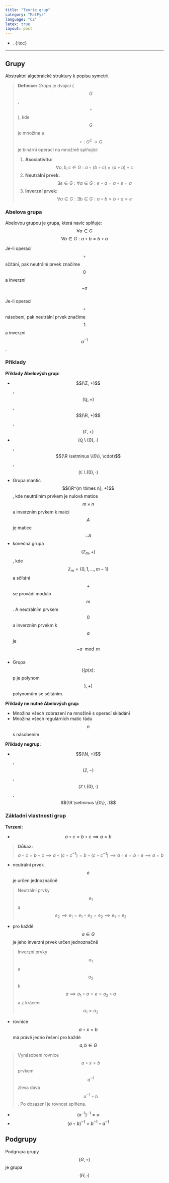 ```yaml
---
title: "Teorie grup"
category: "MatFyz"
language: "CZ"
latex: true
layout: post
---
```


- .
{:toc}
---

## Grupy
Abstraktní algebraické struktury k popisu symetrií.

> **Definice:**
> *Grupa* je dvojicí ($$G$$, $$\circ$$), kde $$G$$ je množina a $$\circ : G^2 \to G$$ je 
> binární operací na množině splňující:
>
> 1. **Asociativitu:**&emsp;$$\forall a,b,c\in G: a\circ (b\circ c)=(a\circ b)\circ c$$
> 2. **Neutrální prvek:**&emsp;$$\exists e\in G:\forall a\in G: e\circ a = a\circ e=a$$
> 3. **Inverzní prvek:**&emsp;$$\forall a\in G:\exists b\in G: a\circ b = b\circ a=e$$

### Abelova grupa
Abelovou grupou je grupa, která navíc splňuje:  
$$\forall a \in G$$  $$\forall b \in G: a \circ b = b \circ a$$

Je-li operací $$\circ$$ sčítání, pak neutrální prvek značíme $$0$$ a inverzní $$−a$$.  
Je-li operací $$\circ$$ násobení, pak neutrální prvek značíme $$1$$ a inverzní $$a^{−1}$$.

### Příklady

**Příklady Abelových grup:**  
- $$(\Z, +)$$, $$(\mathbb{Q}, +)$$, $$(\R, +)$$, $$(\mathbb{C}, +)$$
- $$(\mathbb{Q} \setminus \{0\}, \cdot)$$, $$(\R \setminus \{0\}, \cdot)$$, 
$$(\mathbb{C} \setminus \{0\}, \cdot)$$
- Grupa mantic $$(\R^{m \times n}, +)$$, kde neutrálním prvkem je nulová matice $$m 
\times n$$ a inverzním prvkem k maici $$A$$ je matice $$-A$$
- konečná grupa $$(\mathbb{Z}_m, +)$$, kde $$\mathbb{Z}_m = \{0,1,..., m-1 \}$$ a 
sčítání $$+$$ se provádí modulo $$m$$. A neutrálním prvkem $$0$$ a inverzním prvekm k 
$$a$$ je $$-a \mod m$$. 
- Grupa $$(\{p(x):$$ p je polynom $$\}, +)$$ polynomům se sčítáním.

**Příklady ne nutně Abelových grup:**  
- Množina všech zobrazení na množině s operací skládání
- Množina všech regulárních matic řádu $$n$$ s násobením

**Příklady negrup:**  
- $$(\N, +)$$, $$(\mathbb{Z}, -)$$, $$(\mathbb{Z} \setminus \{0\}, \cdot)$$, 
$$(\R \setminus \{0\}, :)$$

### Základní vlastnosti grup
**Tvrzení:**  
- $$a \circ c = b \circ c \implies a = b$$ $$$$
> **Důkaz:**  
> $$a \circ c = b \circ c \implies a \circ (c \circ c^{-1}) = b \circ (c \circ c^{-1})
> \implies a \circ e = b \circ e \implies a = b$$
- neutrální prvek $$e$$ je určen jednoznačně
> Neutrální prvky $$e_1$$ a $$e_2 \implies e_1 = e_1 \circ e_2 = e_2 \implies e_1 = 
> e_2$$
- pro každé $$a \in G$$ je jeho inverzní prvek určen jednoznačně
> Inverzní prvky $$a_1$$ a $$a_2$$ k $$a \implies a_1 \circ a = e = a_2 \circ a$$ a z
> krácení $$a_1 = a_2$$
- rovnice $$a \circ x = b$$ má právě jedno řešení pro každé $$a,b \in G$$
> Vynásobení rovnice $$a \circ x = b$$ prvkem $$a^{-1}$$ zleva dává $$a^{-1} \circ b$$.
> Po dosazení je rovnost splňena.
- $$(a^{-1})^{-1} = a$$ $$$$
- $$(a \circ b)^{-1} = b^{-1} \circ a^{-1}$$ $$$$

## Podgrupy
Podgrupa grupy $$(G, \circ)$$ je grupa $$(H, \square)$$


